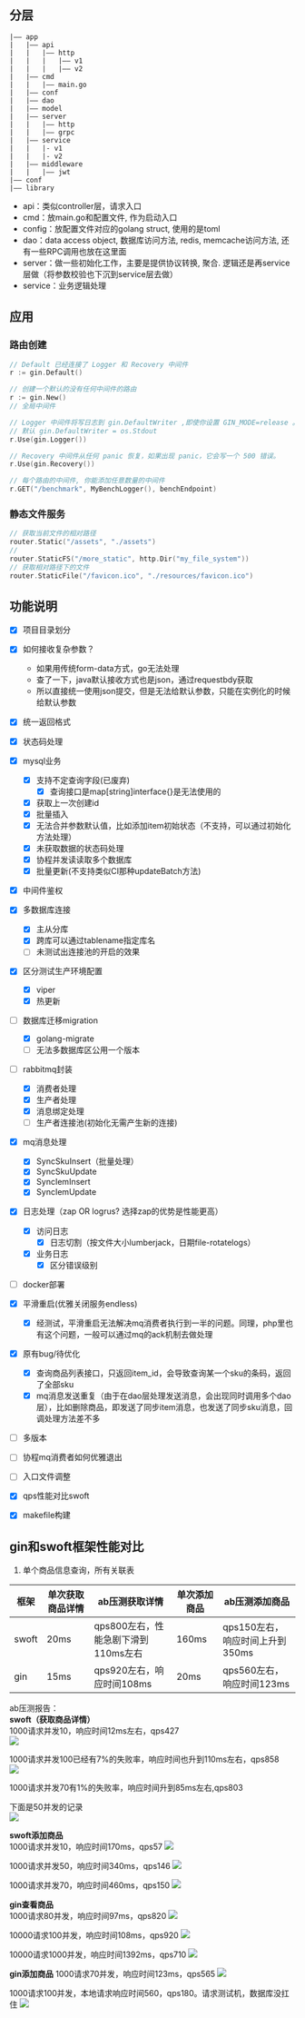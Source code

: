 ## 分层
```
|—— app
|   |—— api
|   |   |—— http
|   |   |   |—— v1
|   |   |   |—— v2
|   |—— cmd
|   |   |—— main.go
|   |—— conf
|   |—— dao
|   |—— model
|   |—— server
|   |   |—— http
|   |   |—— grpc
|   |—— service
|   |   |- v1
|   |   |- v2
|   |—— middleware
|   |   |—— jwt
|—— conf
|—— library

```

- api：类似controller层，请求入口  
- cmd：放main.go和配置文件, 作为启动入口
- config：放配置文件对应的golang struct, 使用的是toml  
- dao：data access object, 数据库访问方法, redis, memcache访问方法, 还有一些RPC调用也放在这里面
- server：做一些初始化工作，主要是提供协议转换, 聚合. 逻辑还是再service层做（将参数校验也下沉到service层去做）  
- service：业务逻辑处理  

## 应用
### 路由创建
```go
// Default 已经连接了 Logger 和 Recovery 中间件
r := gin.Default()
```

```go
// 创建一个默认的没有任何中间件的路由
r := gin.New()
// 全局中间件

// Logger 中间件将写日志到 gin.DefaultWriter ,即使你设置 GIN_MODE=release 。
// 默认 gin.DefaultWriter = os.Stdout
r.Use(gin.Logger())

// Recovery 中间件从任何 panic 恢复，如果出现 panic，它会写一个 500 错误。
r.Use(gin.Recovery())

// 每个路由的中间件, 你能添加任意数量的中间件
r.GET("/benchmark", MyBenchLogger(), benchEndpoint)
```

### 静态文件服务
```go
// 获取当前文件的相对路径
router.Static("/assets", "./assets")
//
router.StaticFS("/more_static", http.Dir("my_file_system"))
// 获取相对路径下的文件
router.StaticFile("/favicon.ico", "./resources/favicon.ico")
```

## 功能说明
- [x] 项目目录划分
- [x] 如何接收复杂参数？
  - 如果用传统form-data方式，go无法处理
  - 查了一下，java默认接收方式也是json，通过requestbdy获取
  - 所以直接统一使用json提交，但是无法给默认参数，只能在实例化的时候给默认参数
- [x] 统一返回格式
- [x] 状态码处理
- [x] mysql业务
  - [x] 支持不定查询字段(已废弃)
    - [x] 查询接口是map\[string\]interface{}是无法使用的
  - [x] 获取上一次创建id
  - [x] 批量插入
  - [x] 无法合并参数默认值，比如添加item初始状态（不支持，可以通过初始化方法处理）
  - [x] 未获取数据的状态码处理
  - [x] 协程并发读读取多个数据库
  - [x] 批量更新(不支持类似CI那种updateBatch方法)
- [x] 中间件鉴权
- [x] 多数据库连接
  - [x] 主从分库 
  - [x] 跨库可以通过tablename指定库名
  - [ ] 未测试出连接池的开启的效果
- [x] 区分测试生产环境配置
  - [x] viper
  - [x] 热更新
- [ ] 数据库迁移migration
  - [x] golang-migrate
  - [ ] 无法多数据库区公用一个版本
- [ ] rabbitmq封装
  - [x] 消费者处理
  - [x] 生产者处理
  - [x] 消息绑定处理
  - [ ] 生产者连接池(初始化无需产生新的连接)
- [x] mq消息处理
  - [x] SyncSkuInsert（批量处理）
  - [x] SyncSkuUpdate
  - [x] SyncIemInsert
  - [x] SyncIemUpdate
- [x] 日志处理（zap OR logrus? 选择zap的优势是性能更高）
  - [x] 访问日志
    - [x] 日志切割（按文件大小lumberjack，日期file-rotatelogs）
  - [x] 业务日志
    - [x] 区分错误级别
- [ ] docker部署
- [x] 平滑重启(优雅关闭服务endless)
  - [x] 经测试，平滑重启无法解决mq消费者执行到一半的问题。同理，php里也有这个问题，一般可以通过mq的ack机制去做处理
- [x] 原有bug/待优化
  - [x] 查询商品列表接口，只返回item_id，会导致查询某一个sku的条码，返回了全部sku
  - [x] mq消息发送重复（由于在dao层处理发送消息，会出现同时调用多个dao层），比如删除商品，即发送了同步item消息，也发送了同步sku消息，回调处理方法差不多
- [ ] 多版本
- [ ] 协程mq消费者如何优雅退出
- [ ] 入口文件调整
- [x] qps性能对比swoft
- [x] makefile构建


## gin和swoft框架性能对比
1. 单个商品信息查询，所有关联表

| 框架 | 单次获取商品详情 | ab压测获取详情 | 单次添加商品 | ab压测添加商品 |
| - | - | - | - | - |
| swoft| 20ms | qps800左右，性能急剧下滑到110ms左右| 160ms | qps150左右，响应时间上升到350ms|
|gin | 15ms | qps920左右，响应时间108ms | 20ms | qps560左右，响应时间123ms|

ab压测报告：  
**swoft（获取商品详情）**  
1000请求并发10，响应时间12ms左右，qps427  
![](http://pic.pwwtest.com/rdo21y.png)  

1000请求并发100已经有7%的失败率，响应时间也升到110ms左右，qps858  
![](http://pic.pwwtest.com/0Mn6MK.png)

1000请求并发70有1%的失败率，响应时间升到85ms左右,qps803

下面是50并发的记录  
![](http://pic.pwwtest.com/NPxnOH.png)

**swoft添加商品**  
1000请求并发10，响应时间170ms，qps57
![](http://pic.pwwtest.com/M5qMDW.png)

1000请求并发50，响应时间340ms，qps146
![](http://pic.pwwtest.com/Iw1Oey.png)

1000请求并发70，响应时间460ms，qps150
![](http://pic.pwwtest.com/m3swD1.png)

**gin查看商品**  
1000请求80并发，响应时间97ms，qps820
![](http://pic.pwwtest.com/OO2iqw.png)

10000请求100并发，响应时间108ms，qps920
![](http://pic.pwwtest.com/0fqqGu.png)

10000请求1000并发，响应时间1392ms，qps710
![](http://pic.pwwtest.com/fuXrbc.png)

**gin添加商品**
1000请求70并发，响应时间123ms，qps565
![](http://pic.pwwtest.com/UCqIue.png)

1000请求100并发，本地请求响应时间560，qps180。请求测试机，数据库没扛住
![](http://pic.pwwtest.com/VgUp7r.png)